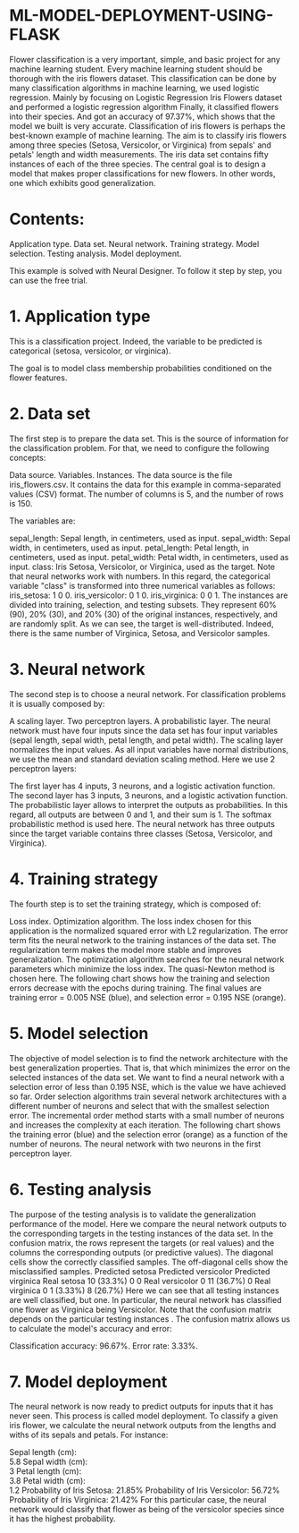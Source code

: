 # ML-MODEL-DEPLOYMENT-USING-FLASK
Flower classification is a very important, simple, and basic project for any machine learning student. Every machine learning student should be thorough with the iris flowers dataset. This classification can be done by many classification algorithms in machine learning, we used logistic regression. Mainly by focusing on Logistic Regression
Iris Flowers dataset and performed a logistic regression algorithm
Finally, it classified flowers into their species.
And got an accuracy of 97.37%, which shows that the model we built is very accurate.
Classification of iris flowers is perhaps the best-known example of machine learning.
The aim is to classify iris flowers among three species (Setosa, Versicolor, or Virginica) from sepals' and petals' length and width measurements.
The iris data set contains fifty instances of each of the three species.
The central goal is to design a model that makes proper classifications for new flowers. In other words, one which exhibits good generalization.

# Contents:
Application type.
Data set.
Neural network.
Training strategy.
Model selection.
Testing analysis.
Model deployment.

This example is solved with Neural Designer. To follow it step by step, you can use the free trial.

# 1. Application type
This is a classification project. Indeed, the variable to be predicted is categorical (setosa, versicolor, or virginica).

The goal is to model class membership probabilities conditioned on the flower features.

# 2. Data set
The first step is to prepare the data set. This is the source of information for the classification problem. For that, we need to configure the following concepts:

Data source.
Variables.
Instances.
The data source is the file iris_flowers.csv. It contains the data for this example in comma-separated values (CSV) format. The number of columns is 5, and the number of rows is 150.

The variables are:

sepal_length: Sepal length, in centimeters, used as input.
sepal_width: Sepal width, in centimeters, used as input.
petal_length: Petal length, in centimeters, used as input.
petal_width: Petal width, in centimeters, used as input.
class: Iris Setosa, Versicolor, or Virginica, used as the target.
Note that neural networks work with numbers. In this regard, the categorical variable "class" is transformed into three numerical variables as follows:
iris_setosa: 1 0 0.
iris_versicolor: 0 1 0.
iris_virginica: 0 0 1.
The instances are divided into training, selection, and testing subsets. They represent 60% (90), 20% (30), and 20% (30) of the original instances, respectively, and are randomly split.
As we can see, the target is well-distributed. Indeed, there is the same number of Virginica, Setosa, and Versicolor samples.

# 3. Neural network
The second step is to choose a neural network. For classification problems it is usually composed by:

A scaling layer.
Two perceptron layers.
A probabilistic layer.
The neural network must have four inputs since the data set has four input variables (sepal length, sepal width, petal length, and petal width).
The scaling layer normalizes the input values. As all input variables have normal distributions, we use the mean and standard deviation scaling method.
Here we use 2 perceptron layers:

The first layer has 4 inputs, 3 neurons, and a logistic activation function.
The second layer has 3 inputs, 3 neurons, and a logistic activation function.
The probabilistic layer allows to interpret the outputs as probabilities. In this regard, all outputs are between 0 and 1, and their sum is 1. The softmax probabilistic method is used here.
The neural network has three outputs since the target variable contains three classes (Setosa, Versicolor, and Virginica).

# 4. Training strategy
The fourth step is to set the training strategy, which is composed of:

Loss index.
Optimization algorithm.
The loss index chosen for this application is the normalized squared error with L2 regularization.
The error term fits the neural network to the training instances of the data set. The regularization term makes the model more stable and improves generalization.
The optimization algorithm searches for the neural network parameters which minimize the loss index. The quasi-Newton method is chosen here.
The following chart shows how the training and selection errors decrease with the epochs during training. The final values are training error = 0.005 NSE (blue), and selection error = 0.195 NSE (orange).


# 5. Model selection
The objective of model selection is to find the network architecture with the best generalization properties. That is, that which minimizes the error on the selected instances of the data set.
We want to find a neural network with a selection error of less than 0.195 NSE, which is the value we have achieved so far.
Order selection algorithms train several network architectures with a different number of neurons and select that with the smallest selection error.
The incremental order method starts with a small number of neurons and increases the complexity at each iteration. The following chart shows the training error (blue) and the selection error (orange) as a function of the number of neurons. The neural network with two neurons in the first perceptron layer.


# 6. Testing analysis
The purpose of the testing analysis is to validate the generalization performance of the model. Here we compare the neural network outputs to the corresponding targets in the testing instances of the data set.
In the confusion matrix, the rows represent the targets (or real values) and the columns the corresponding outputs (or predictive values). The diagonal cells show the correctly classified samples. The off-diagonal cells show the misclassified samples.
Predicted setosa	Predicted versicolor	Predicted virginica
Real setosa	10 (33.3%)	0	0
Real versicolor	0	11 (36.7%)	0
Real virginica	0	1 (3.33%)	8 (26.7%)
Here we can see that all testing instances are well classified, but one. In particular, the neural network has classified one flower as Virginica being Versicolor. Note that the confusion matrix depends on the particular testing instances .
The confusion matrix allows us to calculate the model's accuracy and error:

Classification accuracy: 96.67%.
Error rate: 3.33%.

# 7. Model deployment
The neural network is now ready to predict outputs for inputs that it has never seen. This process is called model deployment.
To classify a given iris flower, we calculate the neural network outputs from the lengths and withs of its sepals and petals. For instance:

Sepal length (cm):	
5.8
Sepal width (cm):	
3
Petal length (cm):	
3.8
Petal width (cm):	
1.2
Probability of Iris Setosa:	21.85%
Probability of Iris Versicolor:	56.72%
Probability of Iris Virginica:	21.42%
For this particular case, the neural network would classify that flower as being of the versicolor species since it has the highest probability.
